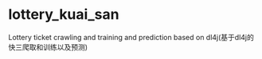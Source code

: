 # lottery_kuai_san
Lottery ticket crawling and training and prediction based on dl4j(基于dl4j的快三爬取和训练以及预测)
